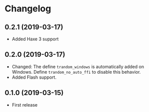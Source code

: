 Changelog
=========

0.2.1 (2019-03-17)
------------------

* Added Haxe 3 support

0.2.0 (2019-03-17)
------------------

* Changed: The define `trandom_windows` is automatically added on Windows. Define `trandom_no_auto_ffi` to disable this behavior.
* Added Flash support.

0.1.0 (2019-03-15)
------------------

* First release
